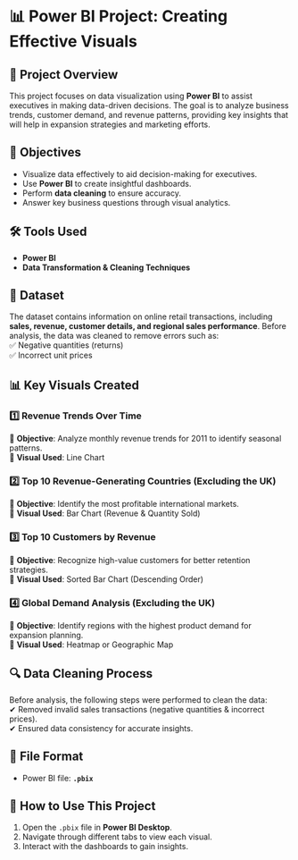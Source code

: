 # 📊 Power BI Project: Creating Effective Visuals  

## 📝 Project Overview  
This project focuses on data visualization using **Power BI** to assist executives in making data-driven decisions. The goal is to analyze business trends, customer demand, and revenue patterns, providing key insights that will help in expansion strategies and marketing efforts.  

## 📌 Objectives  
- Visualize data effectively to aid decision-making for executives.  
- Use **Power BI** to create insightful dashboards.  
- Perform **data cleaning** to ensure accuracy.  
- Answer key business questions through visual analytics.  

## 🛠 Tools Used  
- **Power BI**  
- **Data Transformation & Cleaning Techniques**  

## 📂 Dataset  
The dataset contains information on online retail transactions, including **sales, revenue, customer details, and regional sales performance**. Before analysis, the data was cleaned to remove errors such as:  
✅ Negative quantities (returns)  
✅ Incorrect unit prices  

## 📊 Key Visuals Created  

### **1️⃣ Revenue Trends Over Time**  
📌 **Objective**: Analyze monthly revenue trends for 2011 to identify seasonal patterns.  
📌 **Visual Used**: Line Chart  

### **2️⃣ Top 10 Revenue-Generating Countries (Excluding the UK)**  
📌 **Objective**: Identify the most profitable international markets.  
📌 **Visual Used**: Bar Chart (Revenue & Quantity Sold)  

### **3️⃣ Top 10 Customers by Revenue**  
📌 **Objective**: Recognize high-value customers for better retention strategies.  
📌 **Visual Used**: Sorted Bar Chart (Descending Order)  

### **4️⃣ Global Demand Analysis (Excluding the UK)**  
📌 **Objective**: Identify regions with the highest product demand for expansion planning.  
📌 **Visual Used**: Heatmap or Geographic Map  

## 🔍 Data Cleaning Process  
Before analysis, the following steps were performed to clean the data:  
✔ Removed invalid sales transactions (negative quantities & incorrect prices).  
✔ Ensured data consistency for accurate insights.  

## 📁 File Format  
- Power BI file: **`.pbix`**  

## 🚀 How to Use This Project  
1. Open the `.pbix` file in **Power BI Desktop**.  
2. Navigate through different tabs to view each visual.  
3. Interact with the dashboards to gain insights.  

